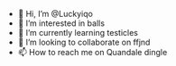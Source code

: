 - 👋 Hi, I’m @Luckyiqo
- 👀 I’m interested in balls
- 🌱 I’m currently learning testicles
- 💞️ I’m looking to collaborate on ffjnd
- 📫 How to reach me on Quandale dingle

<!---
Luckyiqo/Luckyiqo is a ✨ special ✨ repository because its `README.md` (this file) appears on your GitHub profile.
You can click the Preview link to take a look at your changes.
--->
